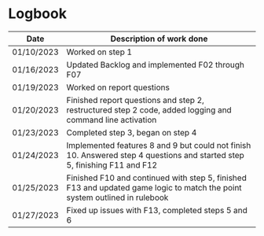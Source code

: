 # Logbook

|    Date    | Description of work done                                                                                                   |
| :--------: | -------------------------------------------------------------------------------------------------------------------------- |
| 01/10/2023 | Worked on step 1                                                                                                           |
| 01/16/2023 | Updated Backlog and implemented F02 through F07                                                                            |
| 01/19/2023 | Worked on report questions                                                                                                 |
| 01/20/2023 | Finished report questions and step 2, restructured step 2 code, added logging and command line activation                  |
| 01/23/2023 | Completed step 3, began on step 4                                                                                          |
| 01/24/2023 | Implemented features 8 and 9 but could not finish 10. Answered step 4 questions and started step 5, finishing F11 and F12  |
| 01/25/2023 | Finished F10 and continued with step 5, finished F13 and updated game logic to match the point system outlined in rulebook |
| 01/27/2023 | Fixed up issues with F13, completed steps 5 and 6                                                                          |
